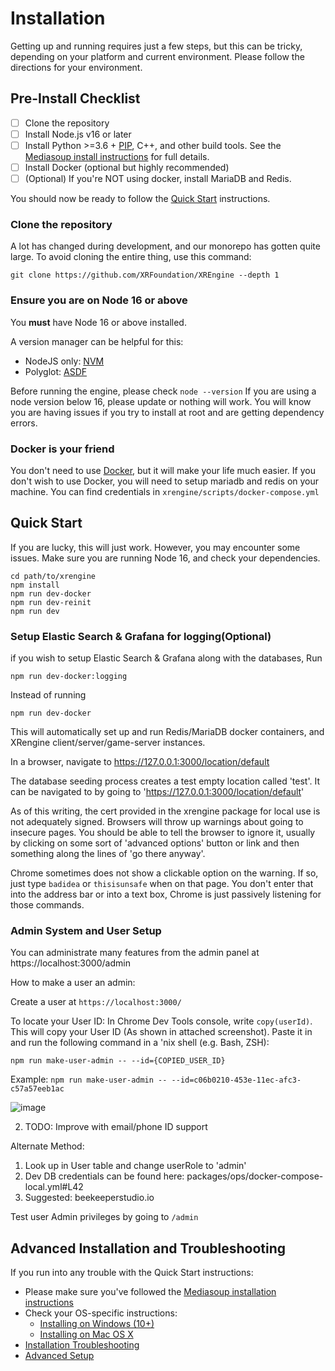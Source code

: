# Installation

Getting up and running requires just a few steps, but this can be tricky, 
depending on your platform and current environment. Please follow the directions 
for your environment.

## Pre-Install Checklist

* [ ] Clone the repository
* [ ] Install Node.js v16 or later
* [ ] Install Python >=3.6 + [PIP](https://pypi.org/project/pip/), C++, and
  other build tools. See the [Mediasoup install instructions](https://mediasoup.org/documentation/v3/mediasoup/installation/)
  for full details.
* [ ] Install Docker (optional but highly recommended)
* [ ] (Optional) If you're NOT using docker, install MariaDB and Redis.

You should now be ready to follow the [Quick Start](#quick-start) instructions.

### Clone the repository

A lot has changed during development, and our monorepo has gotten quite large.
To avoid cloning the entire thing, use this command:

```
git clone https://github.com/XRFoundation/XREngine --depth 1
```

### Ensure you are on Node 16 or above
You **must** have Node 16 or above installed.

A version manager can be helpful for this:
 - NodeJS only: [NVM](https://github.com/nvm-sh/nvm)
 - Polyglot: [ASDF](https://github.com/asdf-vm/asdf)

Before running the engine, please check `node --version`
If you are using a node version below 16, please update or nothing will work. 
You will know you are having issues if you try to install at root and are 
getting dependency errors.

### Docker is your friend

You don't need to use [Docker]((https://docs.docker.com/)), but it will make 
your life much easier.
If you don't wish to use Docker, you will need to setup mariadb and redis on 
your machine. You can find credentials in `xrengine/scripts/docker-compose.yml`

## Quick Start

If you are lucky, this will just work. However, you may encounter some
issues. Make sure you are running Node 16, and check your dependencies.

```
cd path/to/xrengine
npm install
npm run dev-docker
npm run dev-reinit
npm run dev
```

### Setup Elastic Search & Grafana for logging(Optional)

if you wish to setup Elastic Search & Grafana along with the databases,
Run 

```
npm run dev-docker:logging
```

Instead of running

```
npm run dev-docker
```



This will automatically set up and run Redis/MariaDB docker
containers, and XRengine client/server/game-server instances.

In a browser, navigate to https://127.0.0.1:3000/location/default

The database seeding process creates a test empty location called 'test'.
It can be navigated to by going to 'https://127.0.0.1:3000/location/default'

As of this writing, the cert provided in the xrengine package for local use is
not adequately signed. Browsers will throw up warnings about going to insecure
pages. You should be able to tell the browser to ignore it, usually by clicking
on some sort of 'advanced options' button or link and then something along the
lines of 'go there anyway'.

Chrome sometimes does not show a clickable option on the warning. If so, just
type ```badidea``` or ```thisisunsafe``` when on that page. You don't enter
that into the address bar or into a text box, Chrome is just passively listening
for those commands.

### Admin System and User Setup
You can administrate many features from the admin panel at https://localhost:3000/admin

How to make a user an admin:

Create a user at `https://localhost:3000/`

To locate your User ID:
In Chrome Dev Tools console, write `copy(userId)`. This will copy your User ID
(As shown in attached screenshot). Paste it in and run the following command in
a 'nix shell (e.g. Bash, ZSH):

`npm run make-user-admin -- --id={COPIED_USER_ID}`

Example:
`npm run make-user-admin -- --id=c06b0210-453e-11ec-afc3-c57a57eeb1ac`

![image](https://user-images.githubusercontent.com/43248658/142813912-35f450e1-f012-4bdf-adfa-f0fa2816160f.png)

2. TODO: Improve with email/phone ID support

Alternate Method:
1. Look up in User table and change userRole to 'admin'
2. Dev DB credentials can be found here: packages/ops/docker-compose-local.yml#L42
3. Suggested: beekeeperstudio.io

Test user Admin privileges by going to `/admin`

## Advanced Installation and Troubleshooting

If you run into any trouble with the Quick Start instructions:

* Please make sure you've followed the 
  [Mediasoup installation instructions](https://mediasoup.org/documentation/v3/mediasoup/installation/)
* Check your OS-specific instructions:
  - [Installing on Windows (10+)](windows.md)
  - [Installing on Mac OS X](mac_os_x.md)
* [Installation Troubleshooting](install-troubleshooting.md)
* [Advanced Setup](advanced_setup.md)
